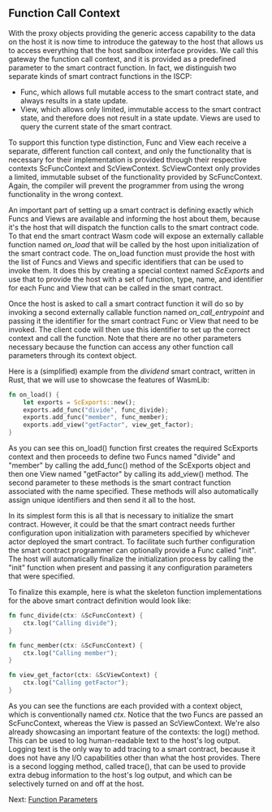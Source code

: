 ## Function Call Context

With the proxy objects providing the generic access capability to the data on
the host it is now time to introduce the gateway to the host that allows us to
access everything that the host sandbox interface provides. We call this gateway
the function call context, and it is provided as a predefined parameter to the
smart contract function. In fact, we distinguish two separate kinds of smart
contract functions in the ISCP:

- Func, which allows full mutable access to the smart contract state, and always
  results in a state update.
- View, which allows only limited, immutable access to the smart contract state,
  and therefore does not result in a state update. Views are used to query the
  current state of the smart contract.

To support this function type distinction, Func and View each receive a
separate, different function call context, and only the functionality that is
necessary for their implementation is provided through their respective contexts
ScFuncContext and ScViewContext. ScViewContext only provides a limited,
immutable subset of the functionality provided by ScFuncContext. Again, the
compiler will prevent the programmer from using the wrong functionality in the
wrong context.

An important part of setting up a smart contract is defining exactly which Funcs
and Views are available and informing the host about them, because it's the host
that will dispatch the function calls to the smart contract code. To that end
the smart contract Wasm code will expose an externally callable function named
_on\_load_ that will be called by the host upon initialization of the smart
contract code. The on_load function must provide the host with the list of Funcs
and Views and specific identifiers that can be used to invoke them. It does this
by creating a special context named _ScExports_ and use that to provide the host
with a set of function, type, name, and identifier for each Func and View that
can be called in the smart contract.

Once the host is asked to call a smart contract function it will do so by
invoking a second externally callable function named _on\_call\_entrypoint_
and passing it the identifier for the smart contract Func or View that need to
be invoked. The client code will then use this identifier to set up the correct
context and call the function. Note that there are no other parameters necessary
because the function can access any other function call parameters through its
context object.

Here is a (simplified) example from the _dividend_ smart contract, written in
Rust, that we will use to showcase the features of WasmLib:

```rust
fn on_load() {
    let exports = ScExports::new();
    exports.add_func("divide", func_divide);
    exports.add_func("member", func_member);
    exports.add_view("getFactor", view_get_factor);
}
```

As you can see this on_load() function first creates the required ScExports
context and then proceeds to define two Funcs named "divide" and "member" by
calling the add_func() method of the ScExports object and then one View named
"getFactor" by calling its add_view() method. The second parameter to these
methods is the smart contract function associated with the name specified. These
methods will also automatically assign unique identifiers and then send it all
to the host.

In its simplest form this is all that is necessary to initialize the smart
contract. However, it could be that the smart contract needs further
configuration upon initialization with parameters specified by whichever actor
deployed the smart contract. To facilitate such further configuration the smart
contract programmer can optionally provide a Func called "init". The host will
automatically finalize the initialization process by calling the
"init" function when present and passing it any configuration parameters that
were specified.

To finalize this example, here is what the skeleton function implementations for
the above smart contract definition would look like:

```rust
fn func_divide(ctx: &ScFuncContext) {
    ctx.log("Calling divide");
}

fn func_member(ctx: &ScFuncContext) {
    ctx.log("Calling member");
}

fn view_get_factor(ctx: &ScViewContext) {
    ctx.log("Calling getFactor");
}
```

As you can see the functions are each provided with a context object, which is
conventionally named _ctx_. Notice that the two Funcs are passed an
ScFuncContext, whereas the View is passed an ScViewContext. We're also already
showcasing an important feature of the contexts: the log() method. This can be
used to log human-readable text to the host's log output. Logging text is the
only way to add tracing to a smart contract, because it does not have any I/O
capabilities other than what the host provides. There is a second logging
method, called trace(), that can be used to provide extra debug information to
the host's log output, and which can be selectively turned on and off at the
host.

Next: [Function Parameters](Params.md)